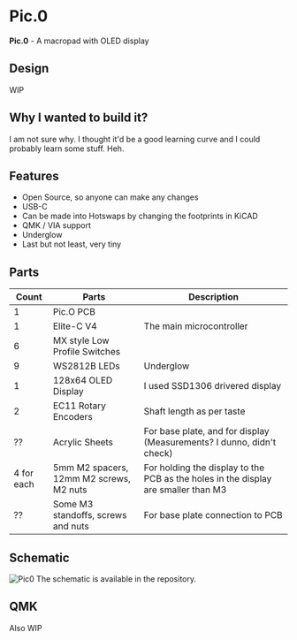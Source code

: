 # **Pic.0**
**Pic.0** - A macropad with OLED display

## Design
WIP

## Why I wanted to build it?
I am not sure why. I thought it'd be a good learning curve and I could probably learn some stuff. Heh.

## Features
+ Open Source, so anyone can make any changes
+ USB-C
+ Can be made into Hotswaps by changing the footprints in KiCAD
+ QMK / VIA support
+ Underglow
+ Last but not least, very tiny

## Parts
| Count        | Parts                                    | Description                                                                        |
| ------------ | ---------------------------------------- | ---------------------------------------------------------------------------------- |
| 1            | Pic.O PCB                                |                                                                                    |
| 1            | Elite-C V4                               | The main microcontroller                                                           |
| 6            | MX style Low Profile Switches            |                                                                                    |
| 9            | WS2812B LEDs                             | Underglow                                                                          |
| 1            | 128x64 OLED Display                      | I used SSD1306 drivered display                                                    |
| 2            | EC11 Rotary Encoders                     | Shaft length as per taste                                                          |
| ??           | Acrylic Sheets                           | For base plate, and for display (Measurements? I dunno, didn't check)              |
| 4 for each   | 5mm M2 spacers, 12mm M2 screws, M2 nuts  | For holding the display to the PCB as the holes in the display are smaller than M3 |
| ??           | Some M3 standoffs, screws and nuts       | For base plate connection to PCB                                                   |

## Schematic
![Pic0](https://user-images.githubusercontent.com/22396923/230657075-0efdc150-4766-44db-8dbe-2f8cbfaad3df.png)
The schematic is available in the repository.

## QMK
Also WIP


